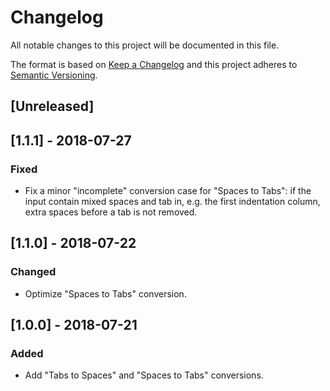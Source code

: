 # Changelog
All notable changes to this project will be documented in this file.

The format is based on [Keep a Changelog](http://keepachangelog.com/en/1.0.0/)
and this project adheres to [Semantic Versioning](http://semver.org/spec/v2.0.0.html).

## [Unreleased]

## [1.1.1] - 2018-07-27

### Fixed
- Fix a minor "incomplete" conversion case for "Spaces to Tabs": if the input contain mixed spaces and tab in, e.g. the first indentation column, extra spaces before a tab is not removed.

## [1.1.0] - 2018-07-22

### Changed
- Optimize "Spaces to Tabs" conversion.

## [1.0.0] - 2018-07-21

### Added
- Add "Tabs to Spaces" and "Spaces to Tabs" conversions.
